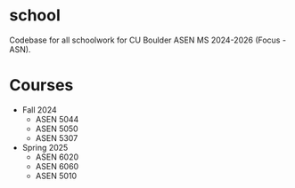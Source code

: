 # school
Codebase for all schoolwork for CU Boulder ASEN MS 2024-2026 (Focus - ASN).

# Courses
- Fall 2024
    - ASEN 5044
    - ASEN 5050
    - ASEN 5307
- Spring 2025
    - ASEN 6020
    - ASEN 6060
    - ASEN 5010
